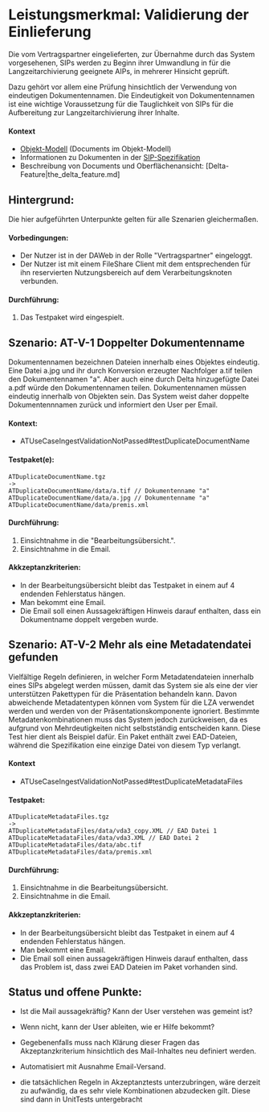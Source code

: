 # Leistungsmerkmal: Validierung der Einlieferung

Die vom Vertragspartner eingelieferten, zur Übernahme durch das System vorgesehenen, SIPs
werden zu Beginn ihrer Umwandlung in für die Langzeitarchivierung geeignete AIPs, in mehrerer Hinsicht
geprüft. 

Dazu gehört vor allem eine Prüfung hinsichtlich der Verwendung von eindeutigen Dokumentennamen. Die Eindeutigkeit von
Dokumentennamen ist eine wichtige Voraussetzung für die Tauglichkeit von SIPs für die Aufbereitung zur Langzeitarchivierung
ihrer Inhalte.

#### Kontext

* [Objekt-Modell](object_model.md) (Documents im Objekt-Modell)
* Informationen zu Dokumenten in der [SIP-Spezifikation](specification_sip.de.md)
* Beschreibung von Documents und Oberflächenansicht: [Delta-Feature|the_delta_feature.md]

## Hintergrund:

Die hier aufgeführten Unterpunkte gelten für alle Szenarien gleichermaßen.

#### Vorbedingungen:

* Der Nutzer ist in der DAWeb in der Rolle "Vertragspartner" eingeloggt.
* Der Nutzer ist mit einem FileShare Client mit dem entsprechenden für ihn reservierten Nutzungsbereich auf dem Verarbeitungsknoten verbunden.

#### Durchführung:

1. Das Testpaket wird eingespielt.

## Szenario: AT-V-1 Doppelter Dokumentenname

Dokumentennamen bezeichnen Dateien innerhalb eines Objektes eindeutig. Eine Datei a.jpg und ihr durch Konversion erzeugter Nachfolger a.tif teilen den Dokumentennamen "a". Aber auch eine durch Delta hinzugefügte Datei a.pdf würde den Dokumentennamen teilen. Dokumentennamen müssen eindeutig innerhalb von Objekten sein. Das System weist daher doppelte Dokumentennnamen zurück und informiert den User per Email.

#### Kontext:

* ATUseCaseIngestValidationNotPassed#testDuplicateDocumentName

#### Testpaket(e):

```
ATDuplicateDocumentName.tgz
->
ATDuplicateDocumentName/data/a.tif // Dokumentenname "a"
ATDuplicateDocumentName/data/a.jpg // Dokumentenname "a"
ATDuplicateDocumentName/data/premis.xml
```

#### Durchführung:

1. Einsichtnahme in die "Bearbeitungsübersicht.".
1. Einsichtnahme in die Email.

#### Akkzeptanzkriterien:

* In der Bearbeitungsübersicht bleibt das Testpaket in einem auf 4 endenden Fehlerstatus hängen.
* Man bekommt eine Email.
* Die Email soll einen Aussagekräftigen Hinweis darauf enthalten, dass ein Dokumentname doppelt vergeben wurde.

## Szenario: AT-V-2 Mehr als eine Metadatendatei gefunden

Vielfältige Regeln definieren, in welcher Form Metadatendateien innerhalb eines SIPs abgelegt werden müssen, damit das System sie als eine der vier unterstützen Pakettypen für die Präsentation behandeln kann. Davon abweichende Metadatentypen können vom System für die LZA verwendet werden und werden von der Präsentationskomponente ignoriert. Bestimmte Metadatenkombinationen muss das System jedoch zurückweisen, da es aufgrund von Mehrdeutigkeiten nicht selbstständig entscheiden kann. Diese Test hier dient als Beispiel dafür. Ein Paket enthält zwei EAD-Dateien, während die Spezifikation eine einzige Datei von diesem Typ verlangt.&nbsp;

####


#### Kontext

* ATUseCaseIngestValidationNotPassed#testDuplicateMetadataFiles

#### Testpaket:

```
ATDuplicateMetadataFiles.tgz
->
ATDuplicateMetadataFiles/data/vda3_copy.XML // EAD Datei 1
ATDuplicateMetadataFiles/data/vda3.XML // EAD Datei 2
ATDuplicateMetadataFiles/data/abc.tif
ATDuplicateMetadataFiles/data/premis.xml
```


#### Durchführung:

1. Einsichtnahme in die Bearbeitungsübersicht.
1. Einsichtnahme in die Email.

#### Akkzeptanzkriterien:

* In der Bearbeitungsübersicht bleibt das Testpaket in einem auf 4 endenden Fehlerstatus hängen.
* Man bekommt eine Email.&nbsp;
* Die Email soll einen aussagekräftigen Hinweis darauf enthalten, dass das Problem ist, dass zwei EAD Dateien im Paket vorhanden sind.

## Status und offene Punkte:

* Ist die Mail aussagekräftig? Kann der User verstehen was gemeint ist?
* Wenn nicht, kann der User ableiten, wie er Hilfe bekommt?
* Gegebenenfalls muss nach Klärung dieser Fragen das Akzeptanzkriterium hinsichtlich des Mail-Inhaltes neu definiert werden.

* Automatisiert mit Ausnahme Email-Versand.
* die tatsächlichen Regeln in Akzeptanztests unterzubringen, wäre derzeit zu aufwändig, da es sehr viele Kombinationen abzudecken gilt. Diese sind dann in UnitTests untergebracht
